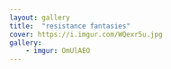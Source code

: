 ```yaml
---
layout: gallery
title:  "resistance fantasies"
cover: https://i.imgur.com/WQexr5u.jpg
gallery:
    - imgur: OmUlAEO
---
```



